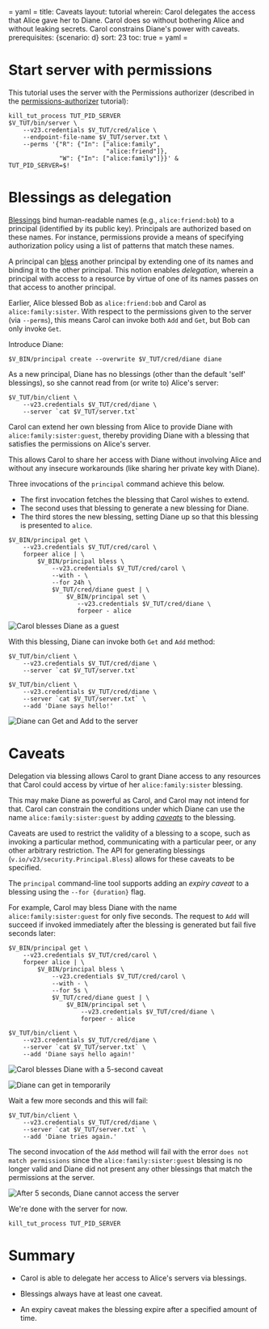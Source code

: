 = yaml =
title: Caveats
layout: tutorial
wherein: Carol delegates the access that Alice gave her to Diane.  Carol does so without bothering Alice and without leaking secrets.  Carol constrains Diane's power with caveats.
prerequisites: {scenario: d}
sort: 23
toc: true
= yaml =

# Start server with permissions

This tutorial uses the server with the Permissions authorizer
(described in the [permissions-authorizer] tutorial):

<!-- @startServerWithPerms @test @sleep -->
```
kill_tut_process TUT_PID_SERVER
$V_TUT/bin/server \
    --v23.credentials $V_TUT/cred/alice \
    --endpoint-file-name $V_TUT/server.txt \
    --perms '{"R": {"In": ["alice:family",
                           "alice:friend"]},
              "W": {"In": ["alice:family"]}}' &
TUT_PID_SERVER=$!
```


# Blessings as delegation

[Blessings][blessing] bind human-readable names (e.g.,
`alice:friend:bob`) to a principal (identified by its public
key). Principals are authorized based on these names.  For instance,
permissions provide a means of specifying authorization policy using a
list of patterns that match these names.


A principal can [bless] another principal by
extending one of its names and binding it to the other principal.
This notion enables _delegation_, wherein a principal with access to
a resource by virtue of one of its names passes on that access to
another principal.

Earlier, Alice blessed Bob as `alice:friend:bob` and Carol as
`alice:family:sister`.  With respect to the permissions given to the
server (via `--perms`), this means Carol can invoke both `Add` and `Get`, but Bob can
only invoke `Get`.

Introduce Diane:

<!-- @createDiane @test -->
```
$V_BIN/principal create --overwrite $V_TUT/cred/diane diane
```

As a new principal, Diane has no blessings (other than the default
'self' blessings), so she cannot read from (or write to) Alice's server:

<!-- @dianeCannotRead -->
```
$V_TUT/bin/client \
    --v23.credentials $V_TUT/cred/diane \
    --server `cat $V_TUT/server.txt`
```

Carol can extend her own blessing from Alice to provide Diane with
`alice:family:sister:guest`, thereby providing Diane with a blessing
that satisfies the permissions on Alice's server.

This allows Carol to share her access with Diane without involving
Alice and without any insecure workarounds (like sharing her private
key with Diane).

Three invocations of the `principal` command achieve this below.
* The first invocation fetches the blessing that Carol wishes to
  extend.
* The second uses that blessing to generate a new blessing for Diane.
* The third stores the new blessing, setting Diane up so that this
  blessing is presented to `alice`.

<!-- @carolDelegatesToDiane @test -->
```
$V_BIN/principal get \
    --v23.credentials $V_TUT/cred/carol \
    forpeer alice | \
        $V_BIN/principal bless \
            --v23.credentials $V_TUT/cred/carol \
            --with - \
            --for 24h \
            $V_TUT/cred/diane guest | \
                $V_BIN/principal set \
                   --v23.credentials $V_TUT/cred/diane \
                   forpeer - alice
```

![Carol blesses Diane as a guest](/images/tut/security05-carol-blesses-diane.svg)

With this blessing, Diane can invoke both `Get` and `Add` method:

<!-- @dianeCanNowAdd @test -->
```
$V_TUT/bin/client \
    --v23.credentials $V_TUT/cred/diane \
    --server `cat $V_TUT/server.txt`

$V_TUT/bin/client \
    --v23.credentials $V_TUT/cred/diane \
    --server `cat $V_TUT/server.txt` \
    --add 'Diane says hello!'
```

![Diane can Get and Add to the server](/images/tut/security06-carol-diane-succeed.svg)

# Caveats

Delegation via blessing allows Carol to grant Diane access to any
resources that Carol could access by virtue of her
`alice:family:sister` blessing.

This may make Diane as powerful as Carol, and Carol may not intend for
that. Carol can constrain the conditions under which Diane can use the
name `alice:family:sister:guest` by adding [_caveats_][caveats] to the
blessing.

Caveats are used to restrict the validity of a blessing to a scope,
such as invoking a particular method, communicating with a particular
peer, or any other arbitrary restriction. The API for generating
blessings (`v.io/v23/security.Principal.Bless`) allows for
these caveats to be specified.

The `principal` command-line tool supports adding an _expiry caveat_
to a blessing using the `--for {duration}` flag.

For example, Carol may bless Diane with the name
`alice:family:sister:guest` for only five seconds. The request to
`Add` will succeed if invoked immediately after the blessing is
generated but fail five seconds later:

<!-- @carolBlessesDianeAsGuest @test -->
```
$V_BIN/principal get \
    --v23.credentials $V_TUT/cred/carol \
    forpeer alice | \
        $V_BIN/principal bless \
            --v23.credentials $V_TUT/cred/carol \
            --with - \
			--for 5s \
            $V_TUT/cred/diane guest | \
                $V_BIN/principal set \
                    --v23.credentials $V_TUT/cred/diane \
                    forpeer - alice

$V_TUT/bin/client \
    --v23.credentials $V_TUT/cred/diane \
    --server `cat $V_TUT/server.txt` \
    --add 'Diane says hello again!'
```

![Carol blesses Diane with a 5-second caveat](/images/tut/security07-carol-blesses-diane-5sec.svg)

![Diane can get in temporarily](/images/tut/security08-diane-succeeds-5sec.svg)

Wait a few more seconds and this will fail:

```
$V_TUT/bin/client \
    --v23.credentials $V_TUT/cred/diane \
    --server `cat $V_TUT/server.txt` \
    --add 'Diane tries again.'
```

The second invocation of the `Add` method will fail with the error `does not
match permissions` since the `alice:family:sister:guest` blessing is no longer
valid and Diane did not present any other blessings that match the permissions
at the server.

![After 5 seconds, Diane cannot access the server](/images/tut/security09-diane-fails-5sec.svg)

We're done with the server for now.

<!-- @killServer @test -->
```
kill_tut_process TUT_PID_SERVER
```

# Summary

* Carol is able to delegate her access to Alice's servers via blessings.

* Blessings always have at least one caveat.

* An expiry caveat makes the blessing expire after a specified amount
  of time.

[bless]: /vanadium-website/build/security/principals-and-blessings.html#the-bless-operation
[blessing]: /glossary.html#blessing
[caveats]: /glossary.html#caveat
[permissions-authorizer]: /vanadium-website/build/security/permissions-authorizer.html
